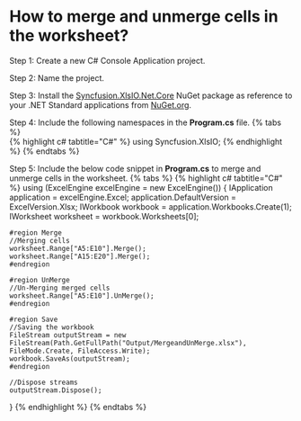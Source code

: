 # How to merge and unmerge cells in the worksheet?

Step 1: Create a new C# Console Application project.

Step 2: Name the project.

Step 3: Install the [Syncfusion.XlsIO.Net.Core](https://www.nuget.org/packages/Syncfusion.XlsIO.Net.Core) NuGet package as reference to your .NET Standard applications from [NuGet.org](https://www.nuget.org).

Step 4: Include the following namespaces in the **Program.cs** file.
{% tabs %}  
{% highlight c# tabtitle="C#" %}
using Syncfusion.XlsIO;
{% endhighlight %}
{% endtabs %}  

Step 5: Include the below code snippet in **Program.cs** to merge and unmerge cells in the worksheet.
{% tabs %}
{% highlight c# tabtitle="C#" %}
using (ExcelEngine excelEngine = new ExcelEngine())
{
	IApplication application = excelEngine.Excel;
	application.DefaultVersion = ExcelVersion.Xlsx;
	IWorkbook workbook = application.Workbooks.Create(1);
	IWorksheet worksheet = workbook.Worksheets[0];

	#region Merge
	//Merging cells
	worksheet.Range["A5:E10"].Merge();
	worksheet.Range["A15:E20"].Merge();
	#endregion

	#region UnMerge
	//Un-Merging merged cells
	worksheet.Range["A5:E10"].UnMerge();
	#endregion

	#region Save
	//Saving the workbook
	FileStream outputStream = new FileStream(Path.GetFullPath("Output/MergeandUnMerge.xlsx"), FileMode.Create, FileAccess.Write);
	workbook.SaveAs(outputStream);
	#endregion

	//Dispose streams
	outputStream.Dispose();
}
{% endhighlight %}
{% endtabs %}